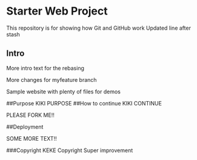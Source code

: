 # Starter Web Project

This repository is for showing how Git and GitHub work
Updated line after stash

## Intro

More intro text for the rebasing

More changes for myfeature branch

Sample website with plenty of files for demos

##Purpose
KIKI PURPOSE
##How to continue
KIKI CONTINUE

PLEASE FORK ME!!

##Deployment

SOME MORE TEXT!!

###Copyright
KEKE Copyright
Super improvement
